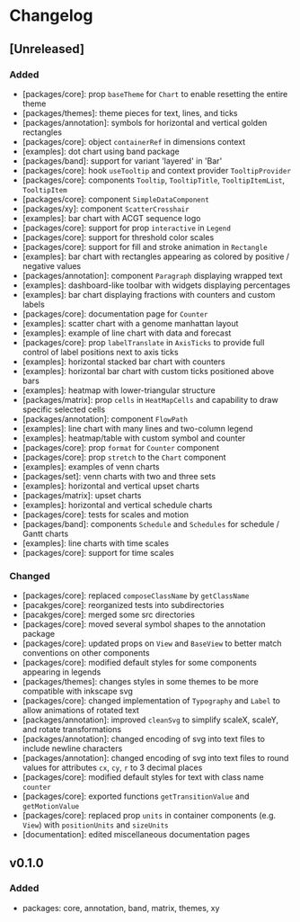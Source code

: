 # Changelog

## [Unreleased]

### Added

-   [packages/core]: prop `baseTheme` for `Chart` to enable resetting the entire
    theme
-   [packages/themes]: theme pieces for text, lines, and ticks
-   [packages/annotation]: symbols for horizontal and vertical golden rectangles
-   [packages/core]: object `containerRef` in dimensions context
-   [examples]: dot chart using band package
-   [packages/band]: support for variant 'layered' in 'Bar'
-   [packages/core]: hook `useTooltip` and context provider `TooltipProvider`
-   [packages/core]: components `Tooltip`, `TooltipTitle`, `TooltipItemList`,
    `TooltipItem`
-   [packages/core]: component `SimpleDataComponent`
-   [packages/xy]: component `ScatterCrosshair`
-   [examples]: bar chart with ACGT sequence logo
-   [packages/core]: support for prop `interactive` in `Legend`
-   [packages/core]: support for threshold color scales
-   [packages/core]: support for fill and stroke animation in `Rectangle`
-   [examples]: bar chart with rectangles appearing as colored by positive / negative values
-   [packages/annotation]: component `Paragraph` displaying wrapped text
-   [examples]: dashboard-like toolbar with widgets displaying percentages
-   [examples]: bar chart displaying fractions with counters and custom labels
-   [packages/core]: documentation page for `Counter`
-   [examples]: scatter chart with a genome manhattan layout
-   [examples]: example of line chart with data and forecast
-   [packages/core]: prop `labelTranslate` in `AxisTicks` to provide full control of label positions next to axis ticks
-   [examples]: horizontal stacked bar chart with counters
-   [examples]: horizontal bar chart with custom ticks positioned above bars
-   [examples]: heatmap with lower-triangular structure
-   [packages/matrix]: prop `cells` in `HeatMapCells` and capability to draw specific selected cells
-   [packages/annotation]: component `FlowPath`
-   [examples]: line chart with many lines and two-column legend
-   [examples]: heatmap/table with custom symbol and counter
-   [packages/core]: prop `format` for `Counter` component
-   [packages/core]: prop `stretch` to the `Chart` component
-   [examples]: examples of venn charts
-   [packages/set]: venn charts with two and three sets
-   [examples]: horizontal and vertical upset charts
-   [packages/matrix]: upset charts
-   [examples]: horizontal and vertical schedule charts
-   [packages/core]: tests for scales and motion
-   [packages/band]: components `Schedule` and `Schedules` for schedule / Gantt charts
-   [examples]: line charts with time scales
-   [packages/core]: support for time scales

### Changed

-   [packages/core]: replaced `composeClassName` by `getClassName`
-   [pacakges/core]: reorganized tests into subdirectories
-   [pacakges/core]: merged some src directories
-   [packages/core]: moved several symbol shapes to the annotation package
-   [packages/core]: updated props on `View` and `BaseView` to better match
    conventions on other components
-   [packages/core]: modified default styles for some components appearing
    in legends
-   [packages/themes]: changes styles in some themes to be more compatible with inkscape svg
-   [packages/core]: changed implementation of `Typography` and `Label` to allow animations of rotated text
-   [packages/annotation]: improved `cleanSvg` to simplify scaleX, scaleY, and rotate transformations
-   [packages/annotation]: changed encoding of svg into text files to include newline characters
-   [packages/annotation]: changed encoding of svg into text files to round values for attributes `cx`, `cy`, `r` to 3 decimal places
-   [packages/core]: modified default styles for text with class name `counter`
-   [packages/core]: exported functions `getTransitionValue` and `getMotionValue`
-   [packages/core]: replaced prop `units` in container components (e.g. `View`) with `positionUnits` and `sizeUnits`
-   [documentation]: edited miscellaneous documentation pages

## v0.1.0

### Added

-   packages: core, annotation, band, matrix, themes, xy
